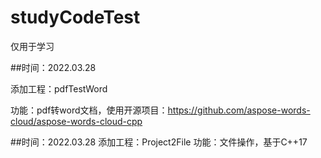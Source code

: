 # studyCodeTest
仅用于学习

##时间：2022.03.28

添加工程：pdfTestWord

功能：pdf转word文档，使用开源项目：https://github.com/aspose-words-cloud/aspose-words-cloud-cpp


##时间：2022.03.28
添加工程：Project2File
功能：文件操作，基于C++17
